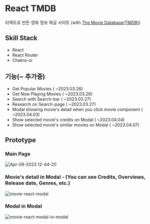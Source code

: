# React TMDB
리액트로 만든 영화 정보 제공 사이트 (with [The Movie Database(TMDB)](https://www.themoviedb.org/?language=ko))
## Skill Stack
- React
- React Router
- Chakra-ui
## 기능(~ 추가중)
- Get Popular Movies ( ~2023.03.26)
- Get Now Playing Movies ( ~2023.03.26)
- Search with Search-bar ( ~2023.03.27)
- Research on Search-page ( ~2023.03.27)
- Modal showing movie's detail when you click movie component ( ~2023.04.03)
- Show selected movie's credits on Modal ( ~2023.04.04)
- Show selected movie's similar movies on Modal ( ~2023.04.07)
## Prototype
### Main Page
![Apr-09-2023 12-44-20](https://user-images.githubusercontent.com/101445377/230753054-83644a3f-4594-4d2b-913e-c4f9b2eb7473.gif)

<!-- ![movie-react-main](https://user-images.githubusercontent.com/101445377/230752948-ef1f8756-806c-40da-a3f3-7320f4737b83.gif) -->

### Movie's detail in Modal - (You can see Credits, Overviews, Release date, Genres, etc.)
![movie-react-modal](https://user-images.githubusercontent.com/101445377/230752972-3fe10427-0b6c-4ea5-a5ab-bcb8a5fa6041.gif)

### Modal in Modal
![movie-react-modal-in-modal](https://user-images.githubusercontent.com/101445377/230752978-672c9cd9-75c9-4418-82e2-96e3048ca543.gif)

